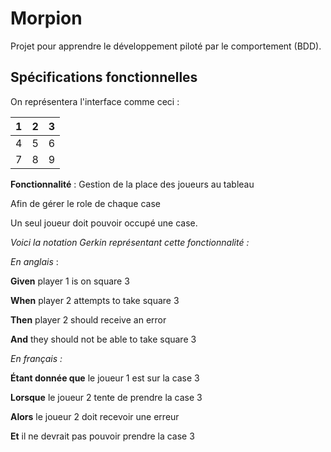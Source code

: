# Morpion

Projet pour apprendre le développement piloté par le comportement (BDD).

## Spécifications fonctionnelles

On représentera l'interface comme ceci :

| 1 | 2 | 3 |
|---|---|---
| 4 | 5 | 6 |
| 7 | 8 | 9 |

**Fonctionnalité** : Gestion de la place des joueurs au tableau

Afin de gérer le role de chaque case

Un seul joueur doit pouvoir occupé une case.

*Voici la notation Gerkin représentant cette fonctionnalité :*

*En anglais* :

**Given** player 1 is on square 3

**When** player 2 attempts to take square 3

**Then** player 2 should receive an error

**And** they should not be able to take square 3

*En français :*

**Étant donnée que** le joueur 1 est sur la case 3

**Lorsque** le joueur 2 tente de prendre la case 3

**Alors** le joueur 2 doit recevoir une erreur

**Et** il ne devrait pas pouvoir prendre la case 3



